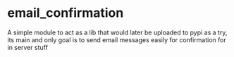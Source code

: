# email_confirmation
A simple module to act as a lib that would later be uploaded to pypi as a try, its main and only goal is to send email messages easily for confirmation for in server stuff
